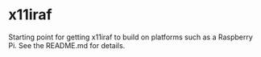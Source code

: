# x11iraf
Starting point for getting x11iraf to build on platforms such as a Raspberry Pi. See the README.md for details.
